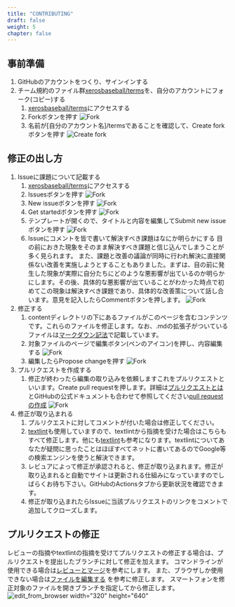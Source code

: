 ```yaml
---
title: "CONTRIBUTING"
draft: false
weight: 5
chapter: false
---
```


## 事前準備

1. GitHubのアカウントをつくり、サインインする
2. チーム規約のファイル群[xerosbaseball/terms](https://github.com/xerosbaseball/terms)を、自分のアカウントにフォーク(コピー)する
   1. [xerosbaseball/terms](https://github.com/xerosbaseball/terms)にアクセスする
   2. Forkボタンを押す
      ![Fork](../images/fork.png)
   3. 名前が[自分のアカウント名]/termsであることを確認して、Create forkボタンを押す
      ![Create fork](../images/create_fork.png)

## 修正の出し方

1. Issueに課題について記載する
   1. [xerosbaseball/terms](https://github.com/xerosbaseball/terms)にアクセスする
   2. Issuesボタンを押す
      ![Fork](../images/issues.png)
   3. New issueボタンを押す
      ![Fork](../images/new_issue.png)
   4. Get startedボタンを押す
      ![Fork](../images/get_start.png)
   5. テンプレートが開くので、タイトルと内容を編集してSubmit new issueボタンを押す
      ![Fork](../images/template.png)
   6. Issueにコメントを皆で書いて解決すべき課題はなにか明らかにする
      目の前におきた現象をそのまま解決すべき課題と信じ込んでしまうことが多く見られます。
      また、課題と改善の議論が同時に行われ解決に直接関係ない改善を実施しようとすることもありました。まずは、目の前に発生した現象が実際に自分たちにどのような悪影響が出ているのか明らかにします。その後、具体的な悪影響が出ていることがわかった時点で初めてこの現象は解決すべき課題であり、具体的な改善策について話し合います。意見を記入したらCommentボタンを押します。
      ![Fork](../images/comment.png)
2. 修正する
   1. contentディレクトリの下にあるファイルがこのページを含むコンテンツです。これらのファイルを修正します。なお、.mdの拡張子がついているファイルは[マークダウン記法](https://backlog.com/ja/blog/how-to-write-markdown/)で記載しています。
   2. 対象ファイルのページで編集ボタン(ペンのアイコン)を押し、内容編集する
      ![Fork](../images/edit.png)
   3. 編集したらPropose changeを押す
      ![Fork](../images/propose_change.png)
3. プルリクエストを作成する
   1. 修正が終わったら編集の取り込みを依頼しますこれをプルリクエストといいます。Create pull requestを押します。詳細は[プルリクエストとは](https://backlog.com/ja/git-tutorial/pull-request/01/)とGitHubの公式ドキュメントも合わせて参照してください[pull request の作成](<https://docs.github.com/ja/pull-requests/collaborating-with-pull-requests/proposing-changes-to-your-work-with-pull-requests/creating-a-pull-request>)
      ![Fork](../images/pull_request.png)
4. 修正が取り込まれる
   1. プルリクエストに対してコメントが付いた場合は修正してください。
   2. [textlint](https://github.com/textlint/textlint)も使用していますので、textlintから指摘を受けた場合はこちらもすべて修正します。他にも[textlint](https://ics.media/entry/220404/)も参考になります。textlintについてあなたが疑問に思ったことはほぼすべてネットに書いてあるのでGoogle等の検索エンジンを使うと解決できます。
   3. レビュアによって修正が承認されると、修正が取り込まれます。修正が取り込まれると自動でサイトは更新される仕組みになっていますのでしばらくお待ち下さい。GitHubのActionsタブから更新状況を確認できます。
   4. 修正が取り込まれたらIssueに当該プルリクエストのリンクをコメントで追加してクローズします。

## プルリクエストの修正

レビューの指摘やtextlintの指摘を受けてプルリクエストの修正する場合は、プルリクエストを提出したブランチに対して修正を加えます。
コマンドラインが使用できる場合は[レビューとマージ](https://backlog.com/ja/git-tutorial/pull-request/07/)を参考にします。
また、ブラウザしか使用できない場合は[ファイルを編集する](https://docs.github.com/ja/repositories/working-with-files/managing-files/editing-files)
を参考に修正します。
スマートフォンを修正対象のファイルを開きブランチを指定してから修正します。
![edit_from_browser width="320" height="640"](../images/edit_from_browser.png)
